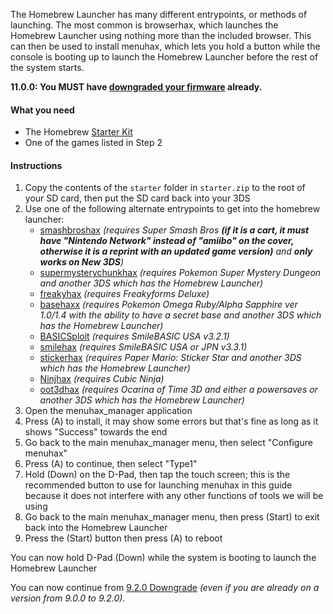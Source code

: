The Homebrew Launcher has many different entrypoints, or methods of launching. The most common is browserhax, which launches the Homebrew Launcher using nothing more than the included browser. This can then be used to install menuhax, which lets you hold a button while the console is booting up to launch the Homebrew Launcher before the rest of the system starts.

**11.0.0: You MUST have [downgraded your firmware](Firmware-Downgrade) already.**

#### What you need

+ The Homebrew [Starter Kit](http://smealum.github.io/ninjhax2/starter.zip)
+ One of the games listed in Step 2

#### Instructions

1. Copy the contents of the `starter` folder in `starter.zip` to the root of your SD card, then put the SD card back into your 3DS
2. Use one of the following alternate entrypoints to get into the homebrew launcher:
    + [smashbroshax](https://gbatemp.net/threads/397194/) *(requires Super Smash Bros __(if it is a cart, it must have "Nintendo Network" instead of "amiibo" on the cover, otherwise it is a reprint with an updated game version)__ and __only works on New 3DS__)*
    + [supermysterychunkhax](https://smd.salthax.org/) *(requires Pokemon Super Mystery Dungeon and another 3DS which has the Homebrew Launcher)*
    + [freakyhax](http://plutooo.github.io/freakyhax/) *(requires Freakyforms Deluxe)*
    + [basehaxx](http://mrnbayoh.github.io/basehaxx/) *(requires Pokemon Omega Ruby/Alpha Sapphire ver 1.0/1.4 with the ability to have a secret base and another 3DS which has the Homebrew Launcher)*
    + [BASICSploit](https://mrnbayoh.github.io/basicsploit/) *(requires SmileBASIC USA v3.2.1)*
    + [smilehax](https://plutooo.github.io/smilehax/) *(requires SmileBASIC USA or JPN v3.3.1)*
    + [stickerhax](https://github.com/yellows8/stickerhax) *(requires Paper Mario: Sticker Star and another 3DS which has the Homebrew Launcher)*    
    + [Ninjhax](http://smealum.github.io/ninjhax2/) *(requires Cubic Ninja)*
    + [oot3dhax](https://github.com/yellows8/oot3dhax) *(requires Ocarina of Time 3D and either a powersaves or another 3DS which has the Homebrew Launcher)*    
10. Open the menuhax_manager application
11. Press (A) to install, it may show some errors but that's fine as long as it shows "Success" towards the end
12. Go back to the main menuhax_manager menu, then select "Configure menuhax"
13. Press (A) to continue, then select "Type1"
14. Hold (Down) on the D-Pad, then tap the touch screen; this is the recommended button to use for launching menuhax in this guide because it does not interfere with any other functions of tools we will be using
15. Go back to the main menuhax_manager menu, then press (Start) to exit back into the Homebrew Launcher
16. Press the (Start) button then press (A) to reboot

You can now hold D-Pad (Down) while the system is booting to launch the Homebrew Launcher

You can now continue from [9.2.0 Downgrade](9.2.0-Downgrade) *(even if you are already on a version from 9.0.0 to 9.2.0)*.
